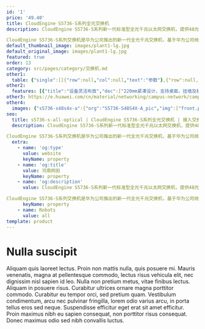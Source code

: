 ```yaml
---
id: '1'
price: '49.40'
title: CloudEngine S5736-S系列全光交换机
description: CloudEngine S5736-S系列新一代标准型全光千兆以太网交换机，提供48光口款型，上行4个10GE端口。

CloudEngine S5736-S系列交换机是华为公司推出的新一代全光千兆交换机，基于华为公司统一的VRP（Versatile Routing Platform）软件平台，具有增强的三层特性，简易的运行维护，灵活的以太组网，成熟的IPv6特性等特点，可广泛应用于城域接入、企业园区接入和汇聚、数据中心接入等多种应用场景。
default_thumbnail_image: images/plant1-lg.jpg
default_original_image: images/plant1-lg.jpg
featured: true
order: 13
category: src/pages/category/交换机.md
other1: 
  table: {"single":[[{"row":null,"col":null,"text":"参数"},{"row":null,"col":null,"text":"CloudEngine S5736-S48S4X-A"},{"row":null,"col":null,"text":"CloudEngine S5736-S48S4X-D"}],[{"row":null,"col":null,"text":"包转发率"},{"row":null,"col":null,"text":"780/810Mpps"},{"row":null,"col":null,"text":"780M/810Mpps"}],[{"row":null,"col":null,"text":"交换容量"},{"row":null,"col":null,"text":"2.72/27.2 Tbps"},{"row":null,"col":null,"text":"2.72/27.2Tbps"}],[{"row":null,"col":null,"text":"固定端口"},{"row":null,"col":null,"text":"48个千兆SFP端口 ，4个万兆SFP+"},{"row":null,"col":null,"text":"48个千兆SFP端口 ，4个万兆SFP+"}],[{"row":null,"col":null,"text":"弹性升级"},{"row":null,"col":"2","text":"基于RTU License实现下行端口GE到10GE的平滑升级"}],[{"row":null,"col":null,"text":"MAC特性"},{"row":null,"col":"2","text":"遵循IEEE 802.1d标准\n支持MAC地址自动学习和老化\n支持静态、动态、黑洞MAC表项\n支持源MAC地址过滤"}],[{"row":null,"col":null,"text":"VLAN特性"},{"row":null,"col":"2","text":"支持4K个VLAN\n支持Guest VLAN、Voice VLAN\n支持GVRP协议\n支持MUX VLAN功能\n支持基于MAC/协议/IP子网/策略/端口的VLAN\n支持1:1和N:1 VLAN Mapping功能"}],[{"row":null,"col":null,"text":"IP路由"},{"row":null,"col":"2","text":"静态路由、RIPv1/2、RIPng、OSPF、OSPFv3、ECMP、ISIS、ISISv6、BGP、BGP4+"}],[{"row":null,"col":null,"text":"SVF极简运维"},{"row":null,"col":"2","text":"支持作为SVF Client零配置即插即用\n支持自动加载Client的大包和补丁\n支持业务一键式自动下发\nClient支持独立运行"}],[{"row":null,"col":null,"text":"互通性"},{"row":null,"col":"2","text":"VBST基于VLAN生成树协议（和PVST/PVST+/RPVST 互通）\nLNP 链路类型协商协议（和DTP相似功能）\nVCMP VLAN集中管理协议（和VTP相似功能）\n详细的互联互通认证与报告，请访问这里。"}]]}
other2:
  features: [{"title":"设备灵活布放","dec":["220mm紧凑设计，支持桌面，挂墙及机架安装部署；电源前置，便于设备日常维护和管理"]},{"title":"网络弹性承载","dec":["基于创新RTU模式的弹性承载，接入端口可从GE平滑升级到10GE，保护客户投资"]},{"title":"整网智能运维","dec":["支持Telemetry实时采集设备数据，配合园区网络分析器及时发现网络问题，保障用户体验"]}]
other3: https://e.huawei.com/cn/material/networking/campus-network/campusswitch/d53feefffed24eaabc9d3f92b8ea827f
other4:
  images: {"s5736-s48s4x-a":{"org":"S5736-S48S4X-A_pic","img":["front.png","front_left.png","front_right.png","front_top.png","rear.png","rear_top.png"]}}
seo:
  title: s5736-s-all-optical | CloudEngine S5736-S系列全光交换机 | 接入交换机 | 园区交换机 | 交换机 | 企业网络
  description: CloudEngine S5736-S系列新一代标准型全光千兆以太网交换机，提供48光口款型，上行4个10GE端口。

CloudEngine S5736-S系列交换机是华为公司推出的新一代全光千兆交换机，基于华为公司统一的VRP（Versatile Routing Platform）软件平台，具有增强的三层特性，简易的运行维护，灵活的以太组网，成熟的IPv6特性等特点，可广泛应用于城域接入、企业园区接入和汇聚、数据中心接入等多种应用场景。
  extra:
    - name: 'og:type'
      value: website
      keyName: property
    - name: 'og:title'
      value: 河南网田
      keyName: property
    - name: 'og:description'
      value: CloudEngine S5736-S系列新一代标准型全光千兆以太网交换机，提供48光口款型，上行4个10GE端口。

CloudEngine S5736-S系列交换机是华为公司推出的新一代全光千兆交换机，基于华为公司统一的VRP（Versatile Routing Platform）软件平台，具有增强的三层特性，简易的运行维护，灵活的以太组网，成熟的IPv6特性等特点，可广泛应用于城域接入、企业园区接入和汇聚、数据中心接入等多种应用场景。
      keyName: property
    - name: Robots
      value: all
template: product
---
```


# Nulla suscipit

Aliquam quis laoreet lectus. Proin non mattis nulla, quis posuere mi. Mauris venenatis, magna at pellentesque commodo, lectus risus vehicula elit, nec dignissim nisl sapien id leo. Nulla non pretium metus, vitae finibus lectus. Aliquam in posuere risus. Curabitur ultrices ornare magna porttitor commodo. Curabitur eu tempor orci, sed pretium quam. Vestibulum condimentum, arcu nec pulvinar fringilla, lorem odio varius arcu, in porta tellus eros sed neque. Suspendisse efficitur eget erat sit amet efficitur. Proin maximus nibh eu sapien consequat, non porttitor risus consequat. Donec maximus odio sed nibh convallis luctus.